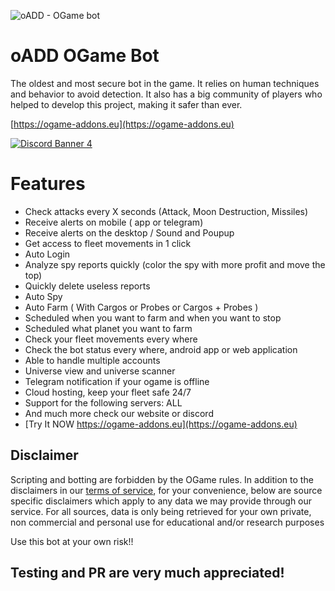 ![oADD - OGame bot](https://ogame-addons.eu/img/banner.png "oADD - OGame Bot")

# oADD OGame Bot

The oldest and most secure bot in the game. It relies on human techniques and behavior to avoid detection.
It also has a big community of players who helped to develop this project, making it safer than ever.

[https://ogame-addons.eu](https://ogame-addons.eu)


[![Discord Banner 4](https://discordapp.com/api/guilds/511133571654746132/widget.png?style=banner4)](https://discord.gg/gJ4uN4Gcph)


# Features
* Check attacks every X seconds (Attack, Moon Destruction, Missiles)
* Receive alerts on mobile ( app or telegram)
* Receive alerts on the desktop / Sound and Poupup
* Get access to fleet movements in 1 click
* Auto Login
* Analyze spy reports quickly (color the spy with more profit and move the top)
* Quickly delete useless reports
* Auto Spy
* Auto Farm ( With Cargos or Probes or Cargos + Probes )
* Scheduled when you want to farm and when you want to stop
* Scheduled what planet you want to farm
* Check your fleet movements every where
* Check the bot status every where, android app or web application
* Able to handle multiple accounts
* Universe view and universe scanner
* Telegram notification if your ogame is offline
* Cloud hosting, keep your fleet safe 24/7
* Support for the following servers: ALL
* And much more check our website or discord
* [Try It NOW https://ogame-addons.eu](https://ogame-addons.eu)

## Disclaimer

Scripting and botting are forbidden by the OGame rules.
In addition to the disclaimers in our [terms of service](https://ogame-addons.eu/terms_of_service/), for your convenience, below are source specific disclaimers which apply to any data we may provide through our service. For all sources, data is only being retrieved for your own private, non commercial and personal use for educational and/or research purposes

Use this bot at your own risk!!

## Testing and PR are very much appreciated!
